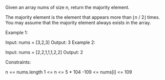 Given an array nums of size n, return the majority element.

The majority element is the element that appears more than ⌊n / 2⌋ times.
You may assume that the majority element always exists in the array.



Example 1:

Input: nums = [3,2,3]
Output: 3
Example 2:

Input: nums = [2,2,1,1,1,2,2]
Output: 2


Constraints:

n == nums.length
1 <= n <= 5 * 104
-109 <= nums[i] <= 109